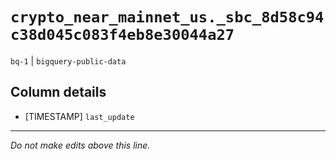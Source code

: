 # `crypto_near_mainnet_us._sbc_8d58c94c38d045c083f4eb8e30044a27`
`bq-1` | `bigquery-public-data`

## Column details
* [TIMESTAMP] `last_update`

-------------------------------------------------------------------------------
*Do not make edits above this line.*
